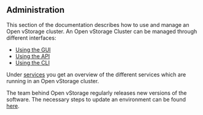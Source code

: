 ## Administration

This section of the documentation describes how to use and manage an Open vStorage cluster. An Open vStorage Cluster can be managed through different interfaces:
- [Using the GUI](usingthegui/README.md)
- [Using the API](usingtheapi/README.md)
- [Using the CLI](usingthecli/README.md)


Under [services](Services/README.md) you get an overview of the different services which are running in an Open vStorage cluster.

The team behind Open vStorage regularly releases new versions of the software. The necessary steps to update an environment can be found [here](upgrade.md).

